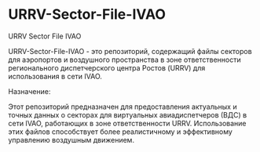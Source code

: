 # URRV-Sector-File-IVAO
URRV Sector File IVAO


URRV-Sector-File-IVAO - это репозиторий, содержащий файлы секторов для аэропортов и воздушного пространства в зоне ответственности регионального диспетчерского центра Ростов (URRV) для использования в сети IVAO.

Назначение:

Этот репозиторий предназначен для предоставления актуальных и точных данных о секторах для виртуальных авиадиспетчеров (ВДС) в сети IVAO, работающих в зоне ответственности URRV. Использование этих файлов способствует более реалистичному и эффективному управлению воздушным движением.
